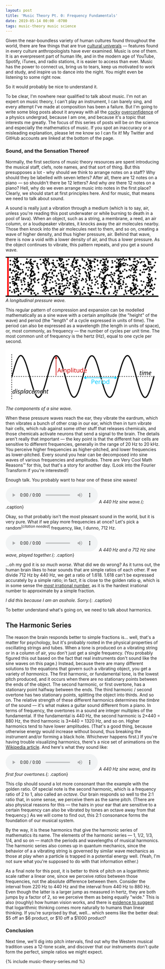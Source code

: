 ```yaml
---
layout: post
title: 'Music Theory Pt. 0: Frequency Fundamentals'
date: 2019-05-14 00:00 -0700
tags: music-theory music science
---
```


Given the near-boundless variety of human cultures found throughout the world, there are few things that are true [cultural univerals](https://en.wikipedia.org/wiki/Cultural_universal) &mdash; features found in every culture anthropologists have ever examined. Music is one of them. It is an everpresent part of human life, and in the modern age of YouTube, Spotify, iTunes, and radio stations, it is easier to access than ever. Music has the power to connect us, bring us to tears, keep us motivated to work and study, and inspire us to dance into the night. You might even be listening to some right now.

So it would probably be nice to understand it.

To be clear, I'm nowhere near qualified to talk about music. I'm not an expert on music theory, I can't play an instrument, I can barely sing, and every attempt I've made at composition has been a failure. But I'm going to write some blog posts about it anyway with all the [cocky](https://www.smbc-comics.com/comic/2014-12-30) [overconfidence](https://xkcd.com/793/) of a physics undergrad, because I am one, and because it's a topic that interests me greatly. The focus of this series of posts will be on the science and especially the mathematics of music. If you spot an inaccuracy or a misleading explanation, please let me know so I can fix it! My Twitter and GitHub accounts are linked at the bottom of the page.

### Sound, and the Sensation Thereof

Normally, the first sections of music theory resources are spent introducing the musical staff, clefs, note names, and that sort of thing. But this presupposes a lot - why should we think to arrange notes on a staff? Why should they be labelled with seven letters? After all, there are 12 notes on a piano &mdash; so shouldn't there be 12 letters? And why *are* there 12 notes on a piano? Hell, why do we even arrange music into notes in the first place? Clearly, we should start at first principles here. And for music, that means we need to talk about sound.

A sound is really just a vibration through a medium (which is to say, air, unless you're reading this post underwater or while burning to death in a pool of lava). When an object, such as a string, a membrane, a reed, an air column, or a loudspeaker vibrates, it knocks away the air molecules nearby. Those then knock into the air molecules next to them, and so on, creating a wave of higher density, and thus higher pressure, air. Behind that wave, there is now a void with a lower density of air, and thus a lower pressure. As the object continues to vibrate, this pattern repeats, and you get a sound wave. 

![A longitudinal wave, with particles oscillating from side-to-side in alternating compression and expansion.](/assets/music-theory/longitudinal.gif)
*A longitudinal pressure wave.*

This regular pattern of compression and expansion can be modelled mathematically as a sine wave with a certain amplitude (the "height" of the wave) and period (the "length" of a cycle expressed in units of time). The period can also be expressed as a wavelength (the length in units of space), or, most commonly, as frequency &mdash; the number of cycles per unit time. The most common unit of frequency is the hertz (Hz), equal to one cycle per second.

![Components of a sine wave, expressed as displacement over time. The amplitude and period are labelled.](/assets/music-theory/sine-wave.svg)
*The components of a sine wave.*

When these pressure waves reach the ear, they vibrate the eardrum, which then vibrates a bunch of other crap in our ear, which then in turn vibrate hair cells, which rub against some other stuff that releases chemicals, and those chemicals activate neurons that send a signal to the brain. The details aren't really that important &mdash; the key point is that the different hair cells are sensitive to different frequencies, generally in the range of 20 Hz to 20 kHz. You perceive higher frequencies as higher-pitched, and lower frequencies as lower-pitched. Every sound you hear can be decomposed into sine waves of various frequencies and amplitudes. There are Very Cool Math Reasons&trade; for this, but that's a story for another day. (Look into the Fourier Transform if you're interested!)

Enough talk. You probably want to hear one of these sine waves!

<audio controls><source src="/assets/music-theory/440Hz.mp3" type="audio/mp3"></audio>
*A 440 Hz sine wave.*{: .caption}

Okay, so that probably isn't the most pleasant sound in the world, but it is very pure. What if we play more frequencies at once? Let's pick a random<sup>[*citation needed*]</sup> frequency, like, I dunno, 712 Hz.

<audio controls><source src="/assets/music-theory/440Hz-712Hz.mp3" type="audio/mp3"></audio>
*A 440 Hz and a 712 Hz sine wave, played together.*{: .caption}

...oh my god it is *so much worse*. What did we do wrong? As it turns out, the human brain likes to hear sounds that are simple ratios of each other. If we divide 712 Hz by 440 Hz, we get a ratio of 1.618. 1.618 can't be expressed accurately by a simple ratio; in fact, it is close to the golden ratio φ, which is in some sense the [*most* irrational number](https://www.youtube.com/watch?v=CaasbfdJdJg), as it is the hardest irrational number to approximate by a simple fraction.

*I did this because I am an asshole. Sorry.*{: .caption}

To better understand what's going on, we need to talk about harmonics.

## The Harmonic Series

The reason the brain responds better to simple fractions is... well, that's a matter for psychology, but it's probably rooted in the physical properties of oscillating strings and tubes. When a tone is produced on a vibrating string or in a column of air, you don't just get a single frequency. (You probably figured this out based on the fact that real instruments don't sound like the sine waves on this page.) Instead, because there are many different solutions to the equations that govern such a vibrating object, you get a variety of *harmonics*. The first harmonic, or fundamental tone, is the lowest pitch produced, and it occurs when there are no stationary points between the ends of the object. The second harmonic, or first overtone, has a stationary point halfway between the ends. The third harmonic / second overtone has two stationary points, splitting the object into thirds. And so on. The relative strength of these different harmonics determines the *timbre* of the sound &mdash; it's what makes a guitar sound different from a piano. In terms of frequency, the overtones in a sound are integer multiples of the fundamental. If the fundamental is 440 Hz, the second harmonic is 2×440 = 880 Hz, the third harmonic is 3×440 = 1320 Hz, and so on. Higher harmonics tend to have lower amplitudes. (That's a good thing, because otherwise energy would increase without bound, thus breaking the instrument and/or forming a black hole. Whichever happens first.) If you're having trouble visualizing harmonics, there's a nice set of animations on the [Wikipedia article](https://en.wikipedia.org/w/index.php?title=Harmonic&oldid=885749464#Partials,_overtones,_and_harmonics). And here's what they sound like:

<audio controls><source src="/assets/music-theory/440Hz-harmonics.mp3" type="audio/mp3"></audio>
*A 440 Hz sine wave, and its first four overtones.*{: .caption}

This clip should sound a lot more consonant than the example with the golden ratio. Of special note is the second harmonic, which is a frequency ratio of 2 to 1, also called an *octave*. Our brain responds so well to the 2:1 ratio that, in some sense, we perceive them as the same pitch. (There are also physical reasons for this &mdash; the hairs in your ear that are sensitive to a certain frequency can also be vibrated by tones an octave away from that frequency.) As we will come to find out, this 2:1 consonance forms the foundation of our musical system. 

By the way, it is these harmonics that give the harmonic series of mathematics its name. The elements of the harmonic series &mdash; 1, 1/2, 1/3, 1/4, and so on &mdash; match the periods and wavelengths of musical harmonics. The harmonic series also comes up in quantum mechanics, since the behavior of a a vibrating string is governed by similar wave mechanics as those at play when a particle is trapped in a potential energy well. (Yeah, I'm not sure what you're supposed to do with that information either.)

As a final note for this post, it is better to think of pitch on a logarithmic scale rather a linear one, since we perceive *ratios* between those frequencies, not the absolute difference between them. Consider the interval from 220 Hz to 440 Hz and the interval from 440 Hz to 880 Hz. Even though the latter is a larger jump as measured in hertz, they are both jumps by a factor of 2, so we perceive them as being equally "wide." This is also (roughly) how human vision works, and there is [evidence to suggest](http://news.mit.edu/2012/thinking-logarithmically-1005) that logarithmic thinking comes more naturally to humans than linear thinking. If you're surprised by that, well... which seems like the better deal: $5 off an $6 product, or $10 off a $1000 product?

### Conclusion

Next time, we'll dig into pitch intervals, find out why the Western musical tradition uses a 12-tone scale, and discover that our instruments don't *quite* form the perfect, simple ratios we might expect. 

{% include music-theory-series.md %}

